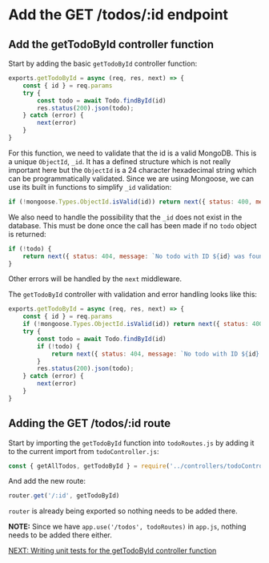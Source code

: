 # Add the GET /todos/:id endpoint

## Add the getTodoById controller function

Start by adding the basic `getTodoById` controller function:

```javascript
exports.getTodoById = async (req, res, next) => {
    const { id } = req.params
    try {
        const todo = await Todo.findById(id)
        res.status(200).json(todo);
    } catch (error) {
        next(error)
    }
}
```

For this function, we need to validate that the id is a valid MongoDB. This is a unique `ObjectId`, `_id`. It has a defined structure which is not really important here but the `ObjectId` is a 24 character hexadecimal string which can be programmatically validated. Since we are using Mongoose, we can use its built in functions to simplify `_id` validation:

```javascript
if (!mongoose.Types.ObjectId.isValid(id)) return next({ status: 400, message: `'${id}' is not a valid todo ID` })
```

We also need to handle the possibility that the `_id` does not exist in the database. This must be done once the call has been made if no `todo` object is returned:

```javascript
if (!todo) {
    return next({ status: 404, message: `No todo with ID ${id} was found in the database` })
}
```

Other errors will be handled by the `next` middleware.

The `getTodoById` controller with validation and error handling looks like this:

```javascript
exports.getTodoById = async (req, res, next) => {
    const { id } = req.params
    if (!mongoose.Types.ObjectId.isValid(id)) return next({ status: 400, message: `'${id}' is not a valid todo ID` })
    try {
        const todo = await Todo.findById(id)
        if (!todo) {
            return next({ status: 404, message: `No todo with ID ${id} was found in the database` })
        }
        res.status(200).json(todo);
    } catch (error) {
        next(error)
    }
}
```

## Adding the GET /todos/:id route

Start by importing the `getTodoById` function into `todoRoutes.js` by adding it to the current import from `todoController.js`:

```javascript
const { getAllTodos, getTodoById } = require('../controllers/todoController')
```

And add the new route:

```javascript
router.get('/:id', getTodoById)
```

`router` is already being exported so nothing needs to be added there.

**NOTE:** Since we have `app.use('/todos', todoRoutes)` in `app.js`, nothing needs to be added there either.

[NEXT: Writing unit tests for the getTodoById controller function](13.todoByIdControllerUnitTests)
